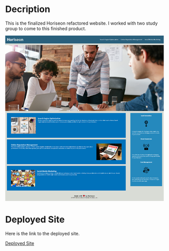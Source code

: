 # Decription
This is the finalized Horiseon refactored website. I worked with two study group to come to this finished product. 

![Portfolio  Site](./assets/images/deployed-site-screenshot.png)

# Deployed Site
Here is the link to the deployed site.

[Deployed Site](https://shrwnwilliams.github.io/horiseon-code-refactor/)
